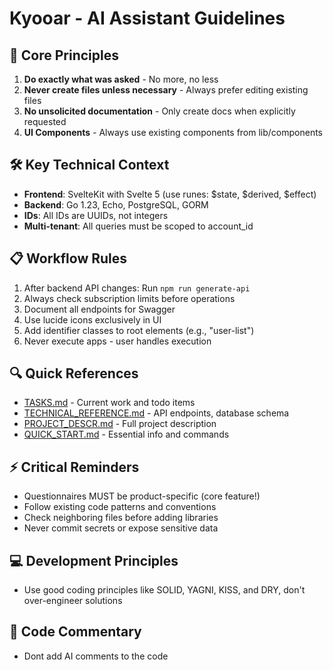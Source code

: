# Kyooar - AI Assistant Guidelines

## 🤖 Core Principles
1. **Do exactly what was asked** - No more, no less
2. **Never create files unless necessary** - Always prefer editing existing files
3. **No unsolicited documentation** - Only create docs when explicitly requested
4. **UI Components** - Always use existing components from lib/components

## 🛠️ Key Technical Context
- **Frontend**: SvelteKit with Svelte 5 (use runes: $state, $derived, $effect)
- **Backend**: Go 1.23, Echo, PostgreSQL, GORM
- **IDs**: All IDs are UUIDs, not integers
- **Multi-tenant**: All queries must be scoped to account_id

## 📋 Workflow Rules
1. After backend API changes: Run `npm run generate-api`
2. Always check subscription limits before operations
3. Document all endpoints for Swagger
4. Use lucide icons exclusively in UI
5. Add identifier classes to root elements (e.g., "user-list")
6. Never execute apps - user handles execution

## 🔍 Quick References
- [TASKS.md](./TASKS.md) - Current work and todo items
- [TECHNICAL_REFERENCE.md](./TECHNICAL_REFERENCE.md) - API endpoints, database schema
- [PROJECT_DESCR.md](./PROJECT_DESCR.md) - Full project description
- [QUICK_START.md](./QUICK_START.md) - Essential info and commands

## ⚡ Critical Reminders
- Questionnaires MUST be product-specific (core feature!)
- Follow existing code patterns and conventions
- Check neighboring files before adding libraries
- Never commit secrets or expose sensitive data

## 💻 Development Principles
- Use good coding principles like SOLID, YAGNI, KISS, and DRY, don't over-engineer solutions

## 💬 Code Commentary
- Dont add AI comments to the code
